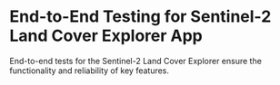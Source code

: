 # End-to-End Testing for Sentinel-2 Land Cover Explorer App
End-to-end tests for the Sentinel-2 Land Cover Explorer ensure the functionality and reliability of key features.
